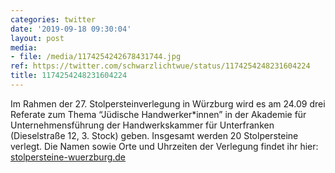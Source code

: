 ```yaml
---
categories: twitter
date: '2019-09-18 09:30:04'
layout: post
media:
- file: /media/1174254242678431744.jpg
ref: https://twitter.com/schwarzlichtwue/status/1174254248231604224
title: 1174254248231604224
---
```

Im Rahmen der 27. Stolpersteinverlegung in Würzburg wird es am 24.09 drei Referate zum Thema “Jüdische Handwerker\*innen” in der Akademie für Unternehmensführung der Handwerkskammer für Unterfranken (Dieselstraße 12, 3. Stock) geben. 
Insgesamt werden 20 Stolpersteine verlegt. Die Namen sowie Orte und Uhrzeiten der Verlegung findet ihr hier: [stolpersteine-wuerzburg.de](https://stolpersteine-wuerzburg.de/)